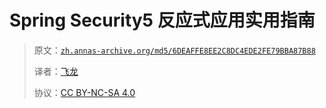 # Spring Security5 反应式应用实用指南

> 原文：[`zh.annas-archive.org/md5/6DEAFFE8EE2C8DC4EDE2FE79BBA87B88`](https://zh.annas-archive.org/md5/6DEAFFE8EE2C8DC4EDE2FE79BBA87B88)
> 
> 译者：[飞龙](https://github.com/wizardforcel)
> 
> 协议：[CC BY-NC-SA 4.0](http://creativecommons.org/licenses/by-nc-sa/4.0/)